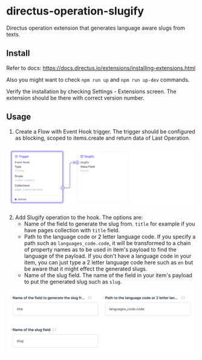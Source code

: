 # directus-operation-slugify
Directus operation extension that generates language aware slugs from texts.

## Install
Refer to docs:
https://docs.directus.io/extensions/installing-extensions.html

Also you might want to check `npm run up` and `npm run up-dev` commands.

Verify the installation by checking Settings - Extensions screen. The extension should be there with correct version number.

## Usage
1. Create a Flow with Event Hook trigger. The trigger should be configured as blocking, scoped to items.create and return data of Last Operation.

![Directus Operation Slugify Setup](media/flow.png?raw=true)

2. Add Slugify operation to the hook. The options are:
   - Name of the field to generate the slug from. `title` for example if you have pages collection with `title` field.
   - Path to the language code or 2 letter language code. If you specify a path such as `languages_code.code`, it will be transformed to a chain of property names as to be used in item's payload to find the language of the payload. If you don't have a language code in your item, you can just type a 2 letter language code here such as `en` but be aware that it might effect the generated slugs.
   - Name of the slug field. The name of the field in your item's payload to put the generated slug such as `slug`.

![Directus Operation Slugify Setup](media/options.png?raw=true)